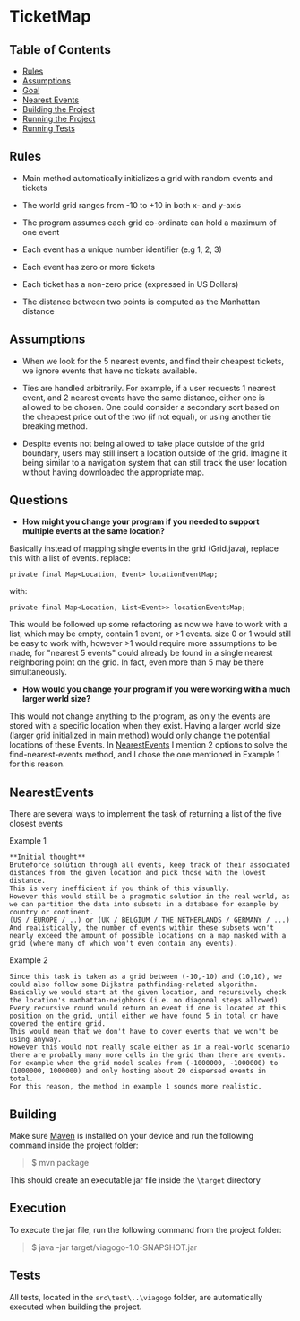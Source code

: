 # TicketMap

## Table of Contents
- [Rules](#rules)
- [Assumptions](#assumptions)
- [Goal](#goal)
- [Nearest Events](#nearestEvents)
- [Building the Project](#building)
- [Running the Project](#execution)
- [Running Tests](#tests)


## Rules

- Main method automatically initializes a grid with random events and tickets

- The world grid ranges from -10 to +10 in both x- and y-axis

- The program assumes each grid co-ordinate can hold a maximum of one event

- Each event has a unique number identifier (e.g 1, 2, 3)

- Each event has zero or more tickets

- Each ticket has a non-zero price (expressed in US Dollars)

- The distance between two points is computed as the Manhattan distance


## Assumptions

- When we look for the 5 nearest events, and find their cheapest tickets, we ignore events that have no tickets available.

- Ties are handled arbitrarily. For example, if a user requests 1 nearest event, and 2 nearest events have the same distance, either one is allowed to be chosen. One could consider a secondary sort based on the cheapest price out of the two (if not equal), or using another tie breaking method.

- Despite events not being allowed to take place outside of the grid boundary, users may still insert a location outside of the grid. Imagine it being similar to a navigation system that can still track the user location without having downloaded the appropriate map.


## Questions
- **How might you change your program if you needed to support multiple events at the same location?**

Basically instead of mapping single events in the grid (Grid.java), replace this with a list of events.
replace:

`private final Map<Location, Event> locationEventMap;`

with:

`private final Map<Location, List<Event>> locationEventsMap;`

This would be followed up some refactoring as now we have to work with a list, which may be empty, contain 1 event, or >1 events.
size 0 or 1 would still be easy to work with, however >1 would require more assumptions to be made, for "nearest 5 events" could already be found in a single nearest neighboring point on the grid. In fact, even more than 5 may be there simultaneously.

- **How would you change your program if you were working with a much larger world size?**

This would not change anything to the program, as only the events are stored with a specific location when they exist.
Having a larger world size (larger grid initialized in main method) would only change the potential locations of these Events.
In [NearestEvents](#nearestevents) I mention 2 options to solve the find-nearest-events method, and I chose the one mentioned in Example 1 for this reason.


## NearestEvents
There are several ways to implement the task of returning a list of the five closest events

Example 1
```
**Initial thought**
Bruteforce solution through all events, keep track of their associated distances from the given location and pick those with the lowest distance.
This is very inefficient if you think of this visually.
However this would still be a pragmatic solution in the real world, as we can partition the data into subsets in a database for example by country or continent.
(US / EUROPE / ..) or (UK / BELGIUM / THE NETHERLANDS / GERMANY / ...)
And realistically, the number of events within these subsets won't nearly exceed the amount of possible locations on a map masked with a grid (where many of which won't even contain any events).
```

Example 2
```
Since this task is taken as a grid between (-10,-10) and (10,10), we could also follow some Dijkstra pathfinding-related algorithm.
Basically we would start at the given location, and recursively check the location's manhattan-neighbors (i.e. no diagonal steps allowed)
Every recursive round would return an event if one is located at this position on the grid, until either we have found 5 in total or have covered the entire grid.
This would mean that we don't have to cover events that we won't be using anyway.
However this would not really scale either as in a real-world scenario there are probably many more cells in the grid than there are events.
For example when the grid model scales from (-1000000, -1000000) to (1000000, 1000000) and only hosting about 20 dispersed events in total.
For this reason, the method in example 1 sounds more realistic.
```


## Building

Make sure [Maven](http://maven.apache.org/install.html) is installed on your device and run the following command inside the project folder:

> $ mvn package

This should create an executable jar file inside the `\target` directory


## Execution

To execute the jar file, run the following command from the project folder:

> $ java -jar target/viagogo-1.0-SNAPSHOT.jar


## Tests

All tests, located in the `src\test\..\viagogo` folder, are automatically executed when building the project.

